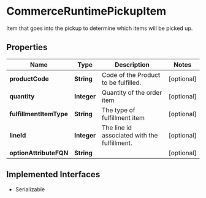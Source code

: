 

# CommerceRuntimePickupItem

Item that goes into the pickup to determine which items will be picked up.

## Properties

| Name | Type | Description | Notes |
|------------ | ------------- | ------------- | -------------|
|**productCode** | **String** | Code of the Product to be fulfilled. |  [optional] |
|**quantity** | **Integer** | Quantity of the order item |  [optional] |
|**fulfillmentItemType** | **String** | The type of fulfillment item |  [optional] |
|**lineId** | **Integer** | The line id associated with the fulfillment. |  [optional] |
|**optionAttributeFQN** | **String** |  |  [optional] |


## Implemented Interfaces

* Serializable


